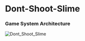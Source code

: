 # Dont-Shoot-Slime

### Game System Architecture
![Dont_Shoot_Slime](https://github.com/user-attachments/assets/c3979f2e-c6a2-47bc-88e8-c925d64663cf)
